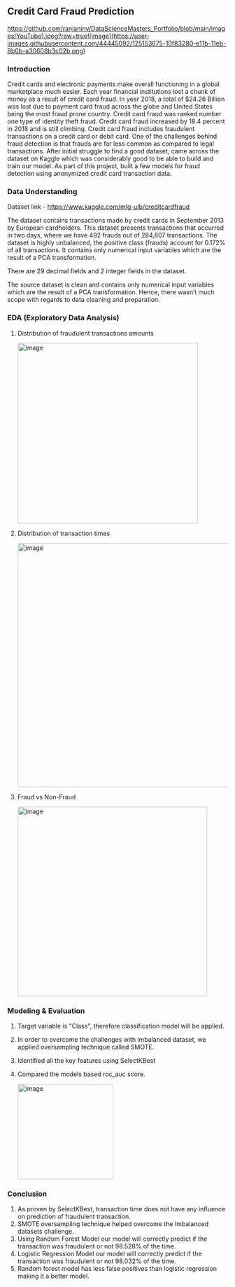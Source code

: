 ## Credit Card Fraud Prediction

https://github.com/ranjaninv/DataScienceMasters_Portfolio/blob/main/images/YouTube1.jpeg?raw=true![image](https://user-images.githubusercontent.com/44445092/125153675-10f83280-e11b-11eb-8b0b-a30608b3c02b.png)


### Introduction

Credit cards and electronic payments make overall functioning in a global marketplace much easier. Each year financial institutions lost a chunk of money as a result of credit card fraud. In year 2018, a total of $24.26 Billion was lost due to payment card fraud across the globe and United States being the most fraud prone country. Credit card fraud was ranked number one type of identity theft fraud. Credit card fraud increased by 18.4 percent in 2018 and is still climbing. Credit card fraud includes fraudulent transactions on a credit card or debit card. One of the challenges behind fraud detection is that frauds are far less common as compared to legal transactions. After initial struggle to find a good dataset, came across the dataset on Kaggle which was considerably good to be able to build and train our model. As part of this project, built a few models for fraud detection using anonymized credit card transaction data.

### Data Understanding

Dataset link - https://www.kaggle.com/mlg-ulb/creditcardfraud

The dataset contains transactions made by credit cards in September 2013 by European cardholders. This dataset presents transactions that occurred in two days, where we have 492 frauds out of 284,807 transactions. The dataset is highly unbalanced, the positive class (frauds) account for 0.172% of all transactions. It contains only numerical input variables which are the result of a PCA transformation.
  
There are 29 decimal fields and 2 integer fields in the dataset.

The source dataset is clean and contains only numerical input variables which are the result of a PCA transformation. Hence, there wasn’t much scope with regards to data cleaning and preparation.

### EDA (Exploratory Data Analysis)

1. Distribution of fraudulent transactions amounts

    <img width="412" alt="image" src="https://user-images.githubusercontent.com/44445092/124867647-1bcc8f00-df84-11eb-811f-a02235b29dce.png">

2. Distribution of transaction times

    <img width="557" alt="image" src="https://user-images.githubusercontent.com/44445092/124867696-2ab34180-df84-11eb-8817-c997c49d9f96.png">

3. Fraud vs Non-Fraud
  
    <img width="433" alt="image" src="https://user-images.githubusercontent.com/44445092/124867723-37379a00-df84-11eb-9db9-6cd02bd9fdd0.png">


### Modeling & Evaluation

1. Target variable is "Class", therefore classification model will be applied. 
2. In order to overcome the challenges with imbalanced dataset, we applied oversampling technique called SMOTE. 
3. Identified all the key features using SelectKBest
4. Compared the models based roc_auc score. 

    <img width="218" alt="image" src="https://user-images.githubusercontent.com/44445092/124868006-bfb63a80-df84-11eb-843c-85512e616701.png">

### Conclusion

1. As proven by SelectKBest, transaction time does not have any influence on prediction of fraudulent transaction.
2. SMOTE oversampling technique helped overcome the Imbalanced datasets challenge.
3. Using Random Forest Model our model will correctly predict if the transaction was fraudulent or not 98.528% of the time.
4. Logistic Regression Model our model will correctly predict if the transaction was fraudulent or not 98.032% of the time.
5. Random forest model has less false positives than logistic regression making it a better model.
